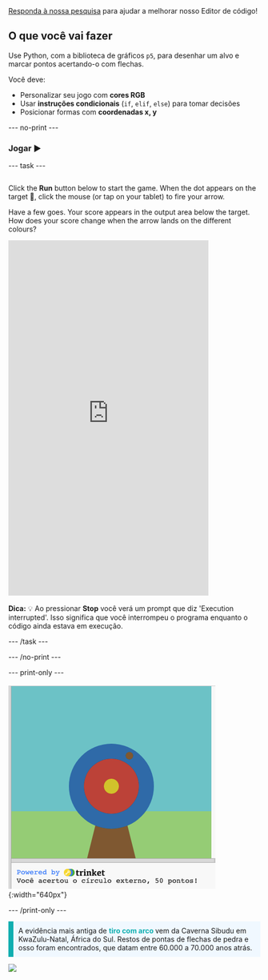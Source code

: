 <div class="c-survey-banner" style="width:100%">
  <a class="c-survey-banner__link" href="https://form.raspberrypi.org/f/code-editor-feedback" target="_blank">Responda à nossa pesquisa</a> para ajudar a melhorar nosso Editor de código!
</div>

## O que você vai fazer

Use Python, com a biblioteca de gráficos `p5`, para desenhar um alvo e marcar pontos acertando-o com flechas.

Você deve:
 + Personalizar seu jogo com **cores RGB**
 + Usar **instruções condicionais** (`if`, `elif`, `else`) para tomar decisões
 + Posicionar formas com **coordenadas x, y**

--- no-print ---

### Jogar ▶️

--- task ---

<div style="display: flex; flex-wrap: wrap">
<div style="flex-basis: 175px; flex-grow: 1">  

Click the **Run** button below to start the game. When the dot appears on the target 🎯, click the mouse (or tap on your tablet) to fire your arrow. 

Have a few goes. Your score appears in the output area below the target. How does your score change when the arrow lands on the different colours? 
  <iframe src="https://editor.raspberrypi.org/en/embed/viewer/target-practice-solution" width="400" height="710" frameborder="0" marginwidth="0" marginheight="0" allowfullscreen>
  </iframe>
</div>
</div>

**Dica:** 💡 Ao pressionar **Stop** você verá um prompt que diz 'Execution interrupted'. Isso significa que você interrompeu o programa enquanto o código ainda estava em execução.

--- /task ---

--- /no-print ---

--- print-only ---

![Um alvo de tiro com arco com um ponto de impacto no círculo externo. O texto 'Você atingiu o círculo externo, 50 pontos!' é exibido abaixo](images/blue-points.png){:width="640px"}

--- /print-only ---

<p style="border-left: solid; border-width:10px; border-color: #0faeb0; background-color: aliceblue; padding: 10px;">
A evidência mais antiga de <span style="color: #0faeb0; font-weight: bold;"> tiro com arco </span> vem da Caverna Sibudu em KwaZulu-Natal, África do Sul. Restos de pontas de flechas de pedra e osso foram encontrados, que datam entre 60.000 a 70.000 anos atrás. 
</p>

![](http://code.org/api/hour/begin_coderdojo_target.png)
